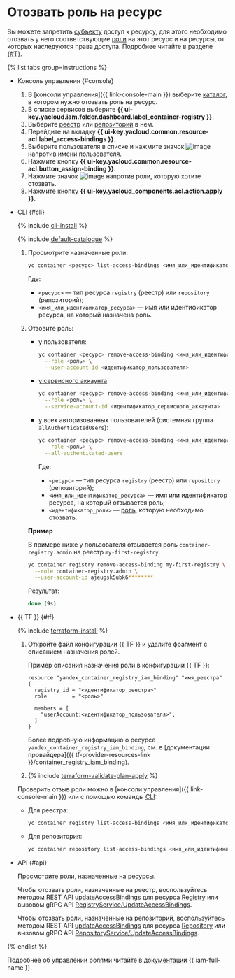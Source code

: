 # Отозвать роль на ресурс

Вы можете запретить [субъекту](../../../iam/concepts/access-control/index.md#subject) доступ к ресурсу, для этого необходимо отозвать у него соответствующие [роли](../../../iam/concepts/access-control/roles.md) на этот ресурс и на ресурсы, от которых наследуются права доступа. Подробнее читайте в разделе [{#T}](../../../iam/concepts/access-control/index.md).

{% list tabs group=instructions %}

- Консоль управления {#console}

  1. В [консоли управления]({{ link-console-main }}) выберите [каталог](../../../resource-manager/concepts/resources-hierarchy.md#folder), в котором нужно отозвать роль на ресурс.
  1. В списке сервисов выберите **{{ ui-key.yacloud.iam.folder.dashboard.label_container-registry }}**.
  1. Выберите [реестр](../../concepts/registry.md) или [репозиторий](../../concepts/repository.md) в нем.
  1. Перейдите на вкладку **{{ ui-key.yacloud.common.resource-acl.label_access-bindings }}**.
  1. Выберите пользователя в списке и нажмите значок ![image](../../../_assets/console-icons/ellipsis.svg) напротив имени пользователя.
  1. Нажмите кнопку **{{ ui-key.yacloud.common.resource-acl.button_assign-binding }}**.
  1. Нажмите значок ![image](../../../_assets/console-icons/xmark.svg) напротив роли, которую хотите отозвать.
  1. Нажмите кнопку **{{ ui-key.yacloud_components.acl.action.apply }}**.

- CLI {#cli}

  {% include [cli-install](../../../_includes/cli-install.md) %}

  {% include [default-catalogue](../../../_includes/default-catalogue.md) %}

  1. Просмотрите назначенные роли:

     ```bash
     yc container <ресурс> list-access-bindings <имя_или_идентификатор_ресурса>
     ```

     Где:
     * `<ресурс>` — тип ресурса `registry` (реестр) или `repository` (репозиторий);
     * `<имя_или_идентификатор_ресурса>` — имя или идентификатор ресурса, на который назначена роль.

  1. Отзовите роль:
     
     * у пользователя:
       
       ```bash
       yc container <ресурс> remove-access-binding <имя_или_идентификатор_ресурса> \
         --role <роль> \
         --user-account-id <идентификатор_пользователя>
       ```

     * [у сервисного аккаунта](../../../iam/concepts/users/service-accounts.md):
       
       ```bash
       yc container <ресурс> remove-access-binding <имя_или_идентификатор_ресурса> \
         --role <роль> \
         --service-account-id <идентификатор_сервисного_аккаунта>
       ```

     * у всех авторизованных пользователей (системная группа `allAuthenticatedUsers`):
       
       ```bash
       yc container <ресурс> remove-access-binding <имя_или_идентификатор_ресурса> \
         --role <роль> \
         --all-authenticated-users
       ```

       Где:
       * `<ресурс>` — тип ресурса `registry` (реестр) или `repository` (репозиторий);
       * `<имя_или_идентификатор_ресурса>` — имя или идентификатор ресурса, на который отзывается роль;
       * `<идентификатор_роли>` — [роль](../../security/index.md#service-roles), которую необходимо отозвать.
     
     **Пример**

     В примере ниже у пользователя отзывается роль `container-registry.admin` на реестр `my-first-registry`.
     
     ```bash
     yc container registry remove-access-binding my-first-registry \
       --role container-registry.admin \
       --user-account-id ajeugsk5ubk6********
     ```

     Результат:

     ```bash
     done (9s)
     ```

- {{ TF }} {#tf}

  {% include [terraform-install](../../../_includes/terraform-install.md) %}

  1. Откройте файл конфигурации {{ TF }} и удалите фрагмент с описанием назначения ролей.

     Пример описания назначения роли в конфигурации {{ TF }}:

       ```
       resource "yandex_container_registry_iam_binding" "имя_реестра" {
         registry_id = "<идентификатор_реестра>"
         role        = "<роль>"
       
         members = [
           "userAccount:<идентификатор_пользователя>",
         ]
       }
       ```

       Более подробную информацию о ресурсе `yandex_container_registry_iam_binding`, см. в [документации провайдера]({{ tf-provider-resources-link }}/container_registry_iam_binding).
  
  1. {% include [terraform-validate-plan-apply](../../../_tutorials/_tutorials_includes/terraform-validate-plan-apply.md) %}

  Проверить отзыв роли можно в [консоли управления]({{ link-console-main }}) или с помощью команды [CLI](../../../cli/quickstart.md):

     * Для реестра:

       ```bash
       yc container registry list-access-bindings <имя_или_идентификатор_реестра>
       ```

     * Для репозитория:

       ```bash
       yc container repository list-access-bindings <имя_или_идентификатор_репозитория>
       ```

- API {#api}

  [Просмотрите](get-assigned-roles.md#cli) роли, назначенные на ресурсы.
  
  Чтобы отозвать роли, назначенные на реестр, воспользуйтесь методом REST API [updateAccessBindings](../../api-ref/Registry/updateAccessBindings.md) для ресурса [Registry](../../api-ref/Registry/index.md) или вызовом gRPC API [RegistryService/UpdateAccessBindings](../../api-ref/grpc/registry_service.md#UpdateAccessBindings).

  Чтобы отозвать роли, назначенные на репозиторий, воспользуйтесь методом REST API [updateAccessBindings](../../api-ref/Repository/updateAccessBindings.md) для ресурса [Repository](../../api-ref/Repository/index.md) или вызовом gRPC API [RepositoryService/UpdateAccessBindings](../../api-ref/grpc/repository_service.md#UpdateAccessBindings).

{% endlist %}

Подробнее об управлении ролями читайте в [документации](../../../iam/concepts/index.md) {{ iam-full-name }}.
